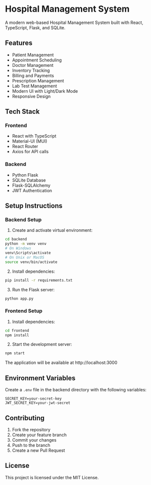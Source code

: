 # Hospital Management System

A modern web-based Hospital Management System built with React, TypeScript, Flask, and SQLite.

## Features

- Patient Management
- Appointment Scheduling
- Doctor Management
- Inventory Tracking
- Billing and Payments
- Prescription Management
- Lab Test Management
- Modern UI with Light/Dark Mode
- Responsive Design

## Tech Stack

### Frontend
- React with TypeScript
- Material-UI (MUI)
- React Router
- Axios for API calls

### Backend
- Python Flask
- SQLite Database
- Flask-SQLAlchemy
- JWT Authentication

## Setup Instructions

### Backend Setup

1. Create and activate virtual environment:
```bash
cd backend
python -m venv venv
# On Windows
venv\Scripts\activate
# On Unix or MacOS
source venv/bin/activate
```

2. Install dependencies:
```bash
pip install -r requirements.txt
```

3. Run the Flask server:
```bash
python app.py
```

### Frontend Setup

1. Install dependencies:
```bash
cd frontend
npm install
```

2. Start the development server:
```bash
npm start
```

The application will be available at http://localhost:3000

## Environment Variables

Create a `.env` file in the backend directory with the following variables:
```
SECRET_KEY=your-secret-key
JWT_SECRET_KEY=your-jwt-secret
```

## Contributing

1. Fork the repository
2. Create your feature branch
3. Commit your changes
4. Push to the branch
5. Create a new Pull Request

## License

This project is licensed under the MIT License. 